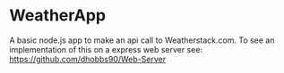 # WeatherApp

A basic node.js app to make an api call to Weatherstack.com. To see an implementation of this on a express web server see: https://github.com/dhobbs90/Web-Server
